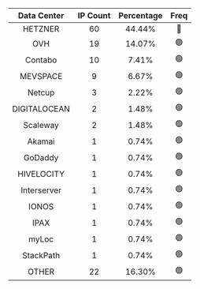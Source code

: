 | Data Center | IP Count | Percentage | Freq |
|:------------:|:--------:|:-----------:|:-----:|
| HETZNER | 60 | 44.44% | 🔴 |
| OVH | 19 | 14.07% | 🟢 |
| Contabo | 10 | 7.41% | 🟢 |
| MEVSPACE | 9 | 6.67% | 🟢 |
| Netcup | 3 | 2.22% | 🟢 |
| DIGITALOCEAN | 2 | 1.48% | 🟢 |
| Scaleway | 2 | 1.48% | 🟢 |
| Akamai | 1 | 0.74% | 🟢 |
| GoDaddy | 1 | 0.74% | 🟢 |
| HIVELOCITY | 1 | 0.74% | 🟢 |
| Interserver | 1 | 0.74% | 🟢 |
| IONOS | 1 | 0.74% | 🟢 |
| IPAX | 1 | 0.74% | 🟢 |
| myLoc | 1 | 0.74% | 🟢 |
| StackPath | 1 | 0.74% | 🟢 |
| OTHER | 22 | 16.30% | 🟢 |